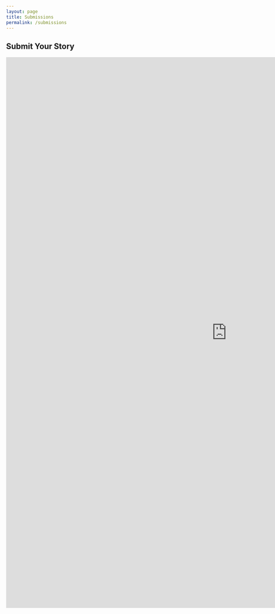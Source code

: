 ```yaml
---
layout: page
title: Submissions
permalink: /submissions
---
```


## Submit Your Story

<iframe src="https://docs.google.com/forms/d/e/1FAIpQLSejScVORzkt2lq64s-VZgkWE1Gm_-Nibq8-RGOmpZRfPM8HNQ/viewform?embedded=true" width="1200" height="1500" frameborder="0" marginheight="0" marginwidth="0">Loading…</iframe>
